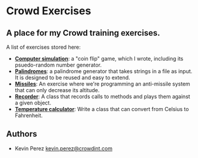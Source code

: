 Crowd Exercises
===============
A place for my Crowd training exercises.
----------------------------------------

A list of exercises stored here:
* <b>[Computer simulation](https://github.com/kevindperezm/crowd_exercises/tree/master/computer_simulation)</b>: a "coin flip" game, which I wrote, including its psuedo-random number generator.
* <b>[Palindromes](https://github.com/kevindperezm/crowd_exercises/tree/master/palindromes)</b>: a palindrome generator that takes strings in a file as input. It is designed to be reused and easy to extend.
* <b>[Missiles](https://github.com/kevindperezm/crowd_exercises/tree/master/missiles)</b>: An exercise where we're programming an anti-missile system that can only decrease its altitude.
* <b>[Recorder](https://github.com/kevindperezm/crowd_exercises/tree/master/recorder)</b>: A class that records calls to methods and plays them against a
given object.
* <b>[Temperature calculator](https://github.com/kevindperezm/crowd_exercises/tree/master/calculator)</b>: Write a class that can convert from Celsius to Fahrenheit.

Authors
-------
* Kevin Perez [kevin.perez@crowdint.com](mailto:kevin.perez@crowdint.com)
